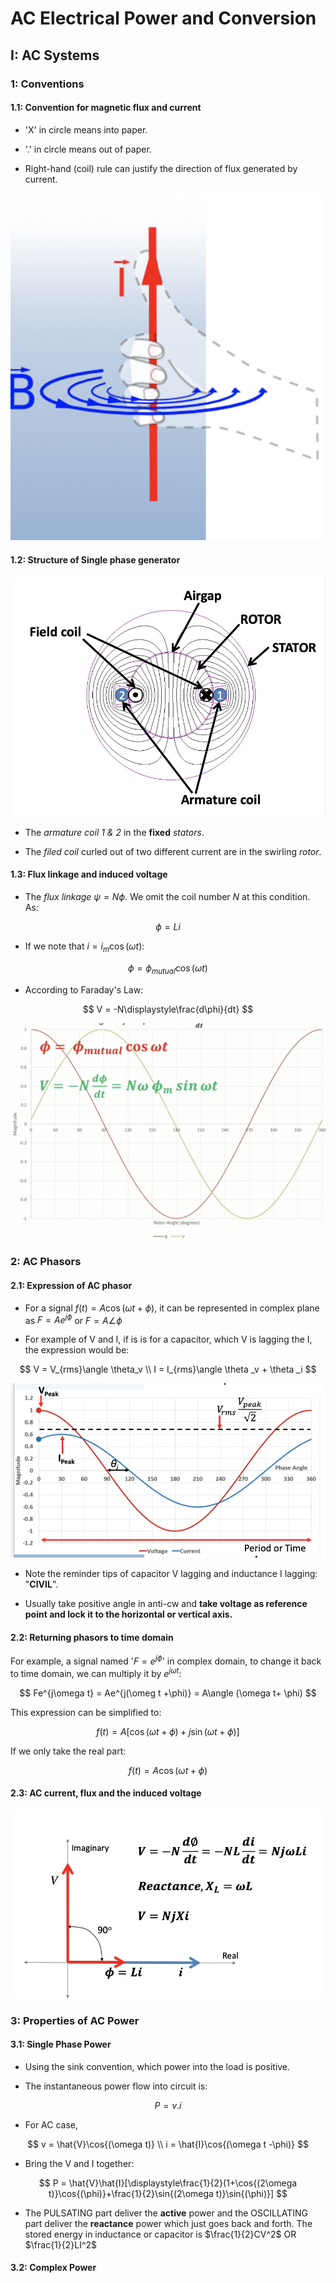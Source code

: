 # AC Electrical Power and Conversion 

## I: AC Systems 

### 1: Conventions 

#### 1.1: Convention for magnetic flux and current 

- 'X' in circle means into paper.

- '.' in circle means out of paper.

- Right-hand (coil) rule can justify the direction of flux generated by current.

![](image/2023-02-04-19-11-12.png)


#### 1.2: Structure of Single phase generator 

![](image/2023-02-04-19-12-59.png)

- The *armature coil 1 & 2* in the **fixed** *stators*.

- The *filed coil* curled out of two different current are in the swirling *rotor*.

#### 1.3: Flux linkage and induced voltage 

- The *flux linkage* $\psi = N\phi$. We omit the coil number $N$ at this condition. As:

$$
\phi = Li 
$$

- If we note that $i = i_m\cos{(\omega t)}$:

$$
\phi = \phi_{mutual}\cos{(\omega t)}
$$

- According to Faraday's Law:

$$
V = -N\displaystyle\frac{d\phi}{dt}
$$

![](image/2023-02-04-19-59-40.png)


### 2: AC Phasors 

#### 2.1: Expression of AC phasor 

- For a signal $f(t) = A\cos{(\omega t + \phi)}$, it can be represented in complex plane as $F = Ae^{j\phi}$ or $F =A\angle \phi$

- For example of V and I, if is is for a capacitor, which V is lagging the I, the expression would be:

$$
V = V_{rms}\angle \theta_v \\
I = I_{rms}\angle \theta _v + \theta _i
$$

![](image/2023-02-04-20-08-21.png)

- Note the reminder tips of capacitor V lagging and inductance I lagging: "**CIVIL**".

- Usually take positive angle in anti-cw and **take voltage as reference point and lock it to the horizontal or vertical axis.**


#### 2.2: Returning phasors to time domain 

For example, a signal named '$F=e^{j\phi}$' in complex domain, to change it back to time domain, we can multiply it by $e^{j\omega t}$:

$$
Fe^{j\omega t} = Ae^{j(\omeg t +\phi)} = A\angle (\omega t+ \phi)
$$

This expression can be simplified to:

$$
f(t) = A[\cos{(\omega t+\phi)}+j\sin{(\omega t+ \phi)}]
$$

If we only take the real part:

$$
f(t) = A\cos{(\omega t +\phi)}
$$

#### 2.3: AC current, flux and the induced voltage 

![](image/2023-02-04-20-42-46.png)

### 3: Properties of AC Power 

#### 3.1: Single Phase Power 

- Using the sink convention, which power into the load is positive.

- The instantaneous power flow into circuit is:

$$
P=v.i
$$

- For AC case, 

$$
v = \hat{V}\cos{(\omega t)} \\
i = \hat{I}\cos{(\omega t -\phi)}
$$

- Bring the V and I together:

$$
P = \hat{V}\hat{I}[\displaystyle\frac{1}{2}(1+\cos{(2\omega t)}\cos{(\phi)}+\frac{1}{2}\sin{(2\omega t)}\sin{(\phi)}]
$$

- The PULSATING part deliver the **active** power and the OSCILLATING part deliver the **reactance** power which just goes back and forth. The stored energy in inductance or capacitor is $\frac{1}{2}CV^2$ OR $\frac{1}{2}LI^2$



#### 3.2: Complex Power 








